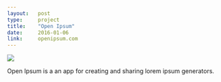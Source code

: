 ```yaml
---
layout:   post
type:     project
title:    "Open Ipsum"
date:     2016-01-06
link:     openipsum.com
---
```


![](/img/open-ipsum_macbook.png)

Open Ipsum is a an app for creating and sharing lorem ipsum generators.
